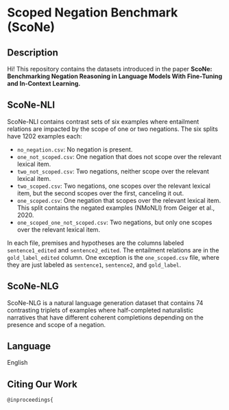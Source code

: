 # Scoped Negation Benchmark (ScoNe)

## Description

Hi! This repository contains the datasets introduced in the paper **ScoNe: Benchmarking Negation Reasoning in Language Models With Fine-Tuning and In-Context Learning.**

## ScoNe-NLI

ScoNe-NLI contains contrast sets of six examples where entailment relations are impacted by the scope of one or two negations. The six splits have 1202 examples each:

* `no_negation.csv`: No negation is present.
* `one_not_scoped.csv`: One negation that does not scope over the relevant lexical item. 
* `two_not_scoped.csv`: Two negations, neither scope over the relevant lexical item. 
* `two_scoped.csv`: Two negations, one scopes over the relevant lexical item, but the second scopes over the first, canceling it out. 
* `one_scoped.csv`: One negation that scopes over the relevant lexical item. This split contains the negated examples (NMoNLI) from Geiger et al., 2020.
* `one_scoped_one_not_scoped.csv`: Two negations, but only one scopes over the relevant lexical item.

In each file, premises and hypotheses are the columns labeled `sentence1_edited` and `sentence2_edited`. The entailment relations are in the `gold_label_edited` column. One exception is the `one_scoped.csv` file, where they are just labeled as `sentence1`, `sentence2`, and `gold_label`.

## ScoNe-NLG

ScoNe-NLG is a natural language generation dataset that contains 74 contrasting triplets of examples where half-completed naturalistic narratives that have different coherent completions depending on the presence and scope of a negation.

## Language

English

## Citing Our Work

````
@inproceedings{
````
